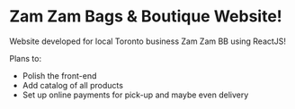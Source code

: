 # Zam Zam Bags & Boutique Website!
 Website developed for local Toronto business Zam Zam BB using ReactJS!
 
 Plans to:
 - Polish the front-end
 - Add catalog of all products
 - Set up online payments for pick-up and maybe even delivery
